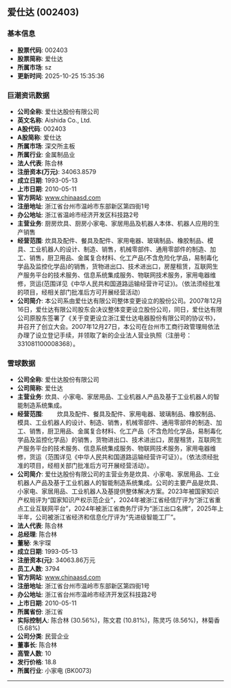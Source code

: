 ## 爱仕达 (002403)

### 基本信息

- **股票代码**: 002403
- **股票简称**: 爱仕达
- **所属市场**: sz
- **更新时间**: 2025-10-25 15:35:36

### 巨潮资讯数据

- **公司全称**: 爱仕达股份有限公司
- **英文名称**: Aishida Co., Ltd.
- **A股代码**: 002403
- **A股简称**: 爱仕达
- **所属市场**: 深交所主板
- **所属行业**: 金属制品业
- **法人代表**: 陈合林
- **注册资本(万元)**: 34063.8579
- **成立日期**: 1993-05-13
- **上市日期**: 2010-05-11
- **官方网站**: www.chinaasd.com
- **注册地址**: 浙江省台州市温岭市东部新区第四街1号
- **办公地址**: 浙江省温岭市经济开发区科技路2号
- **主营业务**: 厨房炊具、厨房小家电、家居用品及机器人本体、机器人应用的生产销售
- **经营范围**: 炊具及配件、餐具及配件、家用电器、玻璃制品、橡胶制品、模具、工业机器人的设计、制造、销售，机械零部件、通用零部件的制造、加工、销售，厨卫用品、金属复合材料、化工产品(不含危险化学品，易制毒化学品及监控化学品)的销售，货物进出口、技术进出口，房屋租赁，互联网生产服务平台的技术服务、信息系统集成服务、物联网技术服务，家用电器维修，货运(范围详见《中华人民共和国道路运输经营许可证》)。（依法须经批准的项目，经相关部门批准后方可开展经营活动）
- **公司简介**: 本公司系由爱仕达有限公司整体变更设立的股份公司。2007年12月16日，爱仕达有限公司股东会决议整体变更设立股份公司，同日，爱仕达有限公司原股东签署了《关于变更设立浙江爱仕达电器股份有限公司的协议书》，并召开了创立大会。2007年12月27日，本公司在台州市工商行政管理局依法办理了设立登记手续，并领取了新的企业法人营业执照（注册号：331081100008368）。

### 雪球数据

- **公司全称**: 爱仕达股份有限公司
- **公司简称**: 爱仕达
- **主营业务**: 炊具、小家电、家居用品、工业机器人产品及基于工业机器人的智能制造系统集成。
- **经营范围**: 　　炊具及配件、餐具及配件、家用电器、玻璃制品、橡胶制品、模具、工业机器人的设计、制造、销售，机械零部件、通用零部件的制造、加工、销售，厨卫用品、金属复合材料、化工产品（不含危险化学品，易制毒化学品及监控化学品）的销售，货物进出口、技术进出口，房屋租赁，互联网生产服务平台的技术服务、信息系统集成服务、物联网技术服务，家用电器维修，货运（范围详见《中华人民共和国道路运输经营许可证》）。（依法须经批准的项目，经相关部门批准后方可开展经营活动）。
- **公司简介**: 爱仕达股份有限公司的主营业务是炊具、小家电、家居用品、工业机器人产品及基于工业机器人的智能制造系统集成。公司的主要产品是炊具、小家电、家居用品、工业机器人及基提供整体解决方案。2023年被国家知识产权局评为“国家知识产权示范企业”，2024年被浙江省经信厅评为“浙江省重点工业互联网平台”，2024年被浙江省商务厅评为“浙江出口名牌”，2025年上半年，公司被浙江省经济和信息化厅评为“先进级智能工厂”。
- **法人代表**: 陈合林
- **总经理**: 陈合林
- **董秘**: 朱宇琛
- **成立日期**: 1993-05-13
- **注册资本(元)**: 34063.86万元
- **员工人数**: 3794
- **官方网站**: www.chinaasd.com
- **注册地址**: 浙江省台州市温岭市东部新区第四街1号
- **办公地址**: 浙江省台州市温岭市经济开发区科技路2号
- **上市日期**: 2010-05-11
- **所属省份**: 浙江省
- **实际控制人**: 陈合林 (30.56%)，陈文君 (10.81%)，陈灵巧 (8.56%)，林菊香 (5.68%)
- **公司分类**: 民营企业
- **董事长**: 陈合林
- **高管人数**: 10
- **发行价格**: 18.8
- **所属行业**: 小家电 (BK0073)

---